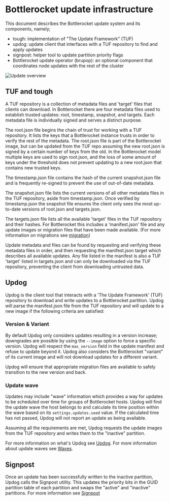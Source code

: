 # Bottlerocket update infrastructure
This document describes the Bottlerocket update system and its components, namely;

- tough: implementation of "The Update Framework" (TUF)
- updog: update client that interfaces with a TUF repository to find and apply updates
- signpost: helper tool to update partition priority flags
- Bottlerocket update operator (brupop): an optional component that coordinates node updates with the rest of the cluster

![Update overview](update-system.png)
## TUF and tough
A TUF repository is a collection of metadata files and 'target' files that clients can download.
In Bottlerocket there are four metadata files used to establish trusted updates: root, timestamp, snapshot, and targets.
Each metadata file is individually signed and serves a distinct purpose.

The root.json file begins the chain of trust for working with a TUF repository.
It lists the keys that a Bottlerocket instance trusts in order to verify the rest of the metadata.
The root.json file is part of the Bottlerocket image, but can be updated from the TUF repo assuming the new root.json is signed by a certain number of keys from the old.
In the Bottlerocket model multiple keys are used to sign root.json, and the loss of some amount of keys under the threshold does not prevent updating to a new root.json that contains new trusted keys.

The timestamp.json file contains the hash of the current snapshot.json file and is frequently re-signed to prevent the use of out-of-date metadata.

The snapshot.json file lists the current versions of all other metadata files in the TUF repository, aside from timestamp.json.
Once verified by timestamp.json the snapshot file ensures the client only sees the most up-to-date versions of root.json and targets.json.

The targets.json file lists all the available 'target' files in the TUF repository and their hashes.
For Bottlerocket this includes a 'manifest.json' file and any update images or migration files that have been made available.
(For more information on migrations see [migration](../api/migration))

Update metadata and files can be found by requesting and verifying these metadata files in order, and then requesting the manifest.json target which describes all available updates.
Any file listed in the manifest is also a TUF 'target' listed in targets.json and can only be downloaded via the TUF repository, preventing the client from downloading untrusted data.

## Updog
Updog is the client tool that interacts with a 'The Update Framework' (TUF) repository to download and write updates to a Bottlerocket partition.
Updog will parse the manifest.json file from the TUF repository and will update to a new image if the following criteria are satisfied:
### Version & Variant
By default Updog only considers updates resulting in a version increase; downgrades are possible by using the `--image` option to force a specific version.
Updog will respect the `max_version` field in the update manifest and refuse to update beyond it.
Updog also considers the Bottlerocket "variant" of its current image and will not download updates for a different variant.

Updog will ensure that appropriate migration files are available to safely transition to the new version and back.

### Update wave
Updates may include "wave" information which provides a way for updates to be scheduled over time for groups of Bottlerocket hosts.
Updog will find the update wave the host belongs to and calculate its time position within the wave based on its `settings.updates.seed` value.
If the calculated time has not passed, Updog will not report an update as being available.

Assuming all the requirements are met, Updog requests the update images from the TUF repository and writes them to the "inactive" partition.

For more information on what's Updog see [Updog](updog/).
For more information about update waves see [Waves](waves/).

## Signpost
Once an update has been successfully written to the inactive partition, Updog calls the Signpost utility.
This updates the priority bits in the GUID partition table of each partition and swaps the "active" and "inactive" partitions.
For more information see [Signpost](signpost/)
